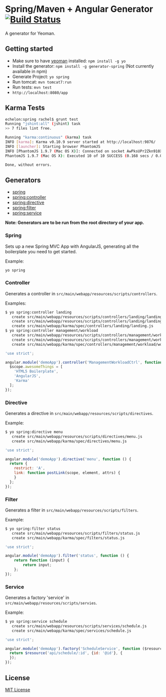 # Spring/Maven + Angular Generator [![Build Status](https://secure.travis-ci.org/countableSet/generator-spring.png?branch=master)](https://travis-ci.org/countableSet/generator-spring)

A generator for Yeoman.

## Getting started
- Make sure to have [yeoman](https://github.com/yeoman/yo) installed: `npm install -g yo`
- Install the generator: `npm install -g generator-spring` (Not currently available in npm)
- Generate Project: `yo spring`
- Run tomcat: `mvn tomcat7:run`
- Run tests: `mvn test`
- `http://localhost:8080/app`

## Karma Tests
``` bash
echelon:spring rachel$ grunt test
Running "jshint:all" (jshint) task
>> 7 files lint free.

Running "karma:continuous" (karma) task
INFO [karma]: Karma v0.10.9 server started at http://localhost:9876/
INFO [launcher]: Starting browser PhantomJS
INFO [PhantomJS 1.9.7 (Mac OS X)]: Connected on socket AwPksUPr2Zkn910XgkRH
PhantomJS 1.9.7 (Mac OS X): Executed 10 of 10 SUCCESS (0.168 secs / 0.039 secs)

Done, without errors.
```

## Generators
* [spring](#spring)
* [spring:controller](#controller)
* [spring:directive](#directive)
* [spring:filter](#filter)
* [spring:service](#service)

**Note: Generators are to be run from the root directory of your app.**

### Spring
Sets up a new Spring MVC App with AngularJS, generating all the boilerplate you need to get started.

Example:
```bash
yo spring
```

### Controller
Generates a controller in `src/main/webapp/resources/scripts/controllers`.

Examples:
```bash
$ yo spring:controller landing
   create src/main/webapp/resources/scripts/controllers/landing/landing.js
   create src/main/webapp/resources/scripts/controllers/landing/landing.html
   create src/main/webapp/karma/spec/controllers/landing/landing.js
$ yo spring:controller management/workload
   create src/main/webapp/resources/scripts/controllers/management/workload/workload.js
   create src/main/webapp/resources/scripts/controllers/management/workload/workload.html
   create src/main/webapp/karma/spec/controllers/management/workload/workload.js
```

```javascript
'use strict';

angular.module('demoApp').controller('ManagementWorkloadCtrl', function ($scope) {
  $scope.awesomeThings = [
    'HTML5 Boilerplate',
    'AngularJS',
    'Karma'
  ];
});
```

### Directive
Generates a directive in `src/main/webapp/resources/scripts/directives`.

Example:
```bash
$ yo spring:directive menu
   create src/main/webapp/resources/scripts/directives/menu.js
   create src/main/webapp/karma/spec/directives/menu.js
```

```javascript
'use strict';

angular.module('demoApp').directive('menu', function () {
  return {
    restrict: 'A',
    link: function postLink(scope, element, attrs) {
    }
  };
});
```

### Filter
Generates a filter in `src/main/webapp/resources/scripts/filters`.

Example:
```bash
$ yo spring:filter status
   create src/main/webapp/resources/scripts/filters/status.js
   create src/main/webapp/karma/spec/filters/status.js
```

```javascript
'use strict';

angular.module('demoApp').filter('status', function () {
    return function (input) {
        return input;
    };
});
```

### Service
Generates a factory 'service' in `src/main/webapp/resources/scripts/servies`.

Example:
```bash
$ yo spring:service schedule
   create src/main/webapp/resources/scripts/services/schedule.js
   create src/main/webapp/karma/spec/services/schedule.js
```

```javascript
'use strict';

angular.module('demoApp').factory('ScheduleService', function ($resource) {
  return $resource('api/schedule/:id', {id: '@id'}, {
  });
});
```

## License
[MIT License](http://en.wikipedia.org/wiki/MIT_License)
